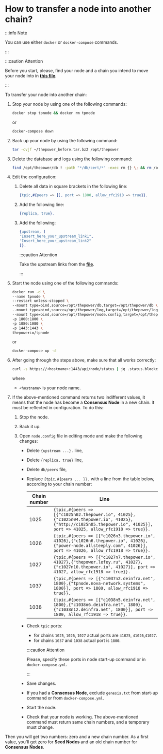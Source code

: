 # How to transfer a node into another chain?

:::info Note

You can use either `docker` or `docker-compose` commands.

:::

:::caution Attention

Before you start, please, find your node and a chain you intend to move your node into in [**this file**](https://tea.thepower.io/move.csv).

:::

To transfer your node into another chain:

1. Stop your node by using one of the following commands:

   ```bash
   docker stop tpnode && docker rm tpnode
   ```
   
   or

   ```bash
   docker-compose down
   ```

2. Back up your node by using the following command:

   ```bash
   tar -cvjf ~/thepower_before.tar.bz2 /opt/thepower
   ```

3. Delete the database and logs using the following command:

   ```bash
   find /opt/thepower/db ! -path "*/db/cert/*" -exec rm {} \; && rm /opt/thepower/log/*	
   ```

4. Edit the configuration:

   1. Delete all data in square brackets in the following line:

      ```erlang
      {tpic,#{peers => [], port => 1800, allow_rfc1918 => true}}.
      ```

   2. Add the following line:

      ```erlang
      {replica, true}.
      ```

   3. Add the following:

      ```erlang
      {upstream, [
      "Insert_here_your_upstream_link1",
      "Insert_here_your_upstream_link2"
      ]}.
      ```

      :::caution Attention

      Take the upstream links from the [**file**](https://tea.thepower.io/upstream.txt).

      :::

5. Start the node using one of the following commands:

   ```bash
   docker run -d \
   --name tpnode \
   --restart unless-stopped \
   --mount type=bind,source=/opt/thepower/db,target=/opt/thepower/db \
   --mount type=bind,source=/opt/thepower/log,target=/opt/thepower/log \
   --mount type=bind,source=/opt/thepower/node.config,target=/opt/thepower/node.config \
   -p 1800:1800 \
   -p 1080:1080 \
   -p 1443:1443 \
   thepowerio/tpnode
   ```
   
   or

   ```bash
   docker-compose up -d
   ```
   
6. After going through the steps above, make sure that all works correctly:

   ```bash
   curl -s https://<hostname>:1443/api/node/status | jq .status.blockchain.chain,.status.blockchain.header.chain
   ```
   
   where

   - `<hostname>` is your node name.

7. If the above-mentioned command returns two indifferent values, it means that the node has become a **Consensus Node** in a new chain. It must be reflected in configuration. To do this:

   1. Stop the node.
   2. Back it up.
   3. Open `node.config` file in editing mode and make the following changes:
   
      - Delete `{upstream ...}.` line,
      - Delete `{replica, true}` line,
      - Delete `db/peers` file,
      - Replace `{tpic,#{peers ... }}.` with a line from the table below, according to your chain number:

         | Chain number | Line                                                                                                                                                                 |
         |--------------|----------------------------------------------------------------------------------------------------------------------------------------------------------------------|
         | 1025         | `{tpic,#{peers => [{"c1025n02.thepower.io", 41025},{"c1025n04.thepower.io", 41025},{"http://c1025n05.thepower.io", 41025}], port => 41025, allow_rfc1918 => true}}.` |
         | 1026         | `{tpic,#{peers => [{"c1026n3.thepower.io", 41026},{"c1026n6.thepower.io", 41026},{"power-node.allsteeply.com", 41026}], port => 41026, allow_rfc1918 => true}}.`     |
         | 1027         | `{tpic,#{peers => [{"c1027n7.thepower.io", 41027},{"thepower.lefey.ru", 41027},{"c1027n10.thepower.io", 41027}], port => 41027, allow_rfc1918 => true}}.`            |
         | 1037         | `{tpic,#{peers => [{"c1037n2.deinfra.net", 1800},{"tpnode.nova-network.systems", 1800}], port => 1800, allow_rfc1918 => true}}.`                                     |
         | 1038         | `{tpic,#{peers => [{"c1038n5.deinfra.net", 1800},{"c1038n6.deinfra.net", 1800},{"c1038n12.deinfra.net", 1800}], port => 1800, allow_rfc1918 => true}}.`              |

      - Check `tpic` ports: 
      
         - for chains `1025`, `1026`, `1027` actual ports are `41025`, `41026`,`41027`.  
         - for chains `1037` and `1038` actual port is `1800`.

         :::caution Attention
      
         Please, specify these ports in node start-up command or in `docker-compose.yml`.
         
         :::

      - Save changes.
      - If you had a **Consensus Node**, exclude `genesis.txt` from start-up command or from `docker-compose.yml`.
      - Start the node.
      - Check that your node is working. The above-mentioned command must return same chain numbers, and a temporary must change.

  Then you will get two numbers: zero and a new chain number. As a first value, you'll get zero for **Seed Nodes** and an old chain number for **Consensus Nodes**.